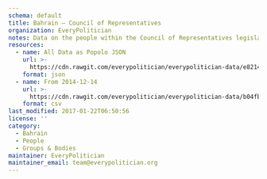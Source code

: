 ```yaml
---
schema: default
title: Bahrain — Council of Representatives
organization: EveryPolitician
notes: Data on the people within the Council of Representatives legislature of Bahrain.
resources:
  - name: All Data as Popolo JSON
    url: >-
      https://cdn.rawgit.com/everypolitician/everypolitician-data/e82143a80b241f4f8f752452f62198165b2013bc/data/Bahrain/Council_of_Representatives/ep-popolo-v1.0.json
    format: json
  - name: From 2014-12-14
    url: >-
      https://cdn.rawgit.com/everypolitician/everypolitician-data/b04fb2a90055d815d22e9781d04b4e6ed93a4bbe/data/Bahrain/Council_of_Representatives/term-2014.csv
    format: csv
last_modified: 2017-01-22T06:50:56
license: ''
category:
  - Bahrain
  - People
  - Groups & Bodies
maintainer: EveryPolitician
maintainer_email: team@everypolitician.org
---
```

